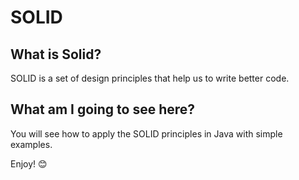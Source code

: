 # SOLID

## What is Solid?

SOLID is a set of design principles that help us to write better code.

## What am I going to see here?

You will see how to apply the SOLID principles in Java with simple examples.

Enjoy! 😊